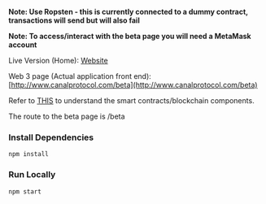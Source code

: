 **Note: Use Ropsten - this is currently connected to a dummy contract, transactions will send but will also fail**

**Note: To access/interact with the beta page you will need a MetaMask account**

Live Version (Home): [Website](http://www.canalprotocol.com/)

Web 3 page (Actual application front end): [http://www.canalprotocol.com/beta](http://www.canalprotocol.com/beta)

Refer to [THIS](https://github.com/Canal-Protocol/Distributed-Liquidity-Pool) to understand the smart contracts/blockchain components. 

The route to the beta page is /beta

### Install Dependencies
`npm install`

### Run Locally
`npm start`
